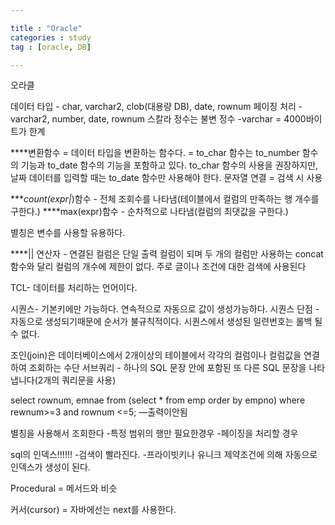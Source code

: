 ```yaml
---

title : "Oracle"
categories : study
tag : [oracle, DB]

---
```


오라클 

데이터 타입  - char, varchar2, clob(대용량 DB), date, rownum
페이징 처리 - varchar2, number, date, rownum
스칼라 정수는 불변 정수
-varchar = 4000바이트가 한계

****변환함수 = 데이터 타입을 변환하는 함수다.  = to_char 함수는 to_number 함수의 기능과 to_date 함수의 기능을 포함하고 있다.
to_char 함수의 사용을 권장하지만, 날짜 데이터를 입력할 때는 to_date 함수만 사용해야 한다.
문자열 연결 = 검색 시 사용


****count(expr|*)함수 - 전체 조회수를 나타냄(테이블에서 컬럼의 만족하는 행 개수를 구한다.)
****max(expr)함수 - 순차적으로 나타냄(컬럼의 최댓값을 구한다.)

별칭은 변수를 사용할 유용하다.

****|| 연산자 - 연결된 컬럼은 단일 출력 컬럼이 되며 두 개의 컬럼만 사용하는 concat 함수와 달리 컬럼의 개수에 제한이 없다. 주로 글이나 조건에 대한 검색에 사용된다

TCL- 데이터를 처리하는 언어이다.

시퀀스- 기본키에만 가능하다. 연속적으로 자동으로 값이 생성가능하다.
시퀀스 단점 - 자동으로 생성되기때문에 순서가 불규칙적이다. 시퀀스에서 생성된 일련번호는 롤백 될 수 없다.

조인(join)은 데이터베이스에서 2개이상의 테이블에서 각각의 컬럼이나 컬럼값을 연결하여 조회하는 수단
서브쿼리 - 하나의 SQL 문장 안에 포함된 또 다른 SQL 문장을 나타냅니다(2개의 쿼리문을 사용)

select rownum, emnae from (select * from emp order by empno)
where rewnum>=3 and rownum <=5;
—출력이안됨

별칭을 사용해서 조회한다
-특정 범위의 행만 필요한경우
-페이징을 처리할 경우

sql의 인덱스!!!!!!
-검색이 빨라진다.
-프라이빗키나 유니크 제약조건에 의해 자동으로 인덱스가 생성이 된다.

Procedural = 메서드와 비슷

커서(cursor) = 자바에선는 next를 사용한다.